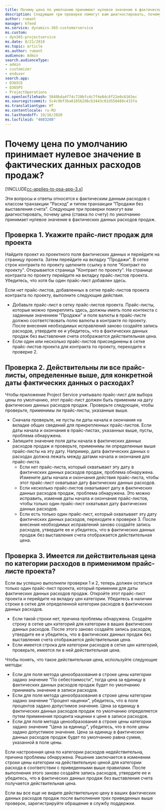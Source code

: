 ```yaml
---
title: Почему цена по умолчанию принимает нулевое значение в фактических данных расходов продаж?
description: Следующие три проверки помогут вам диагностировать, почему цена по умолчанию принимает нулевое значение в фактических данных расходов продаж.
author: rumant
manager: kfend
ms.service: dynamics-365-customerservice
ms.custom:
- dyn365-projectservice
ms.date: 8/21/2018
ms.topic: article
ms.author: rumant
audience: Admin
search.audienceType:
- admin
- customizer
- enduser
search.app:
- D365CE
- D365PS
- ProjectOperations
ms.openlocfilehash: 5840bda4f74c720bfcdc7f4e84c8f22e0c6163ec
ms.sourcegitcommit: 5c4c9bf3ba018562d6cb3443c01d550489c415fa
ms.translationtype: HT
ms.contentlocale: ru-RU
ms.lasthandoff: 10/16/2020
ms.locfileid: "4083208"
---
```

# <a name="why-is-the-price-defaulting-to-zero-on-expense-sales-actuals"></a>Почему цена по умолчанию принимает нулевое значение в фактических данных расходов продаж?

[!INCLUDE[cc-applies-to-psa-app-3.x](../includes/cc-applies-to-psa-app-3x.md)]

Эти вопросы и ответы относятся к фактическим данным расходов с классом транзакции "Расход" и типом транзакции "Продажи без выставления счета". Следующие три проверки помогут вам диагностировать, почему цена (ставка по счету) по умолчанию принимает нулевое значение в фактических данных расходов продаж.

## <a name="check-1-identify-the-sales-price-list-for-project"></a>Проверка 1. Укажите прайс-лист продаж для проекта

Найдите проект из проектного поля фактических данных и перейдите на страницу проекта. Затем перейдите на вкладку "Продажи". В сетке строк контракта по проекту щелкните ссылку в поле "Контракт по проекту". Открывается страница "Контракт по проекту". На странице контракта по проекту перейдите на вкладку прайс-листов проекта. Убедитесь, что хотя бы один прайс-лист добавлен здесь.

Если нет прайс-листов, добавленных в сетке прайс-листов проекта контракта по проекту, выполните следующие действия.

- Добавьте прайс-лист в сетку прайс-листов проекта. Прайс-листы, которые можно прикреплять здесь, должны иметь поле контекста с заданным значением "Продажи" и поле валюты в прайс-листе должно соответствовать полю валюты в контракте по проекту. После внесения необходимых исправлений заново создайте запись расходов, утвердите ее и убедитесь, что в фактических данных продаж без выставления счета отображается действительная цена.
- Если один или несколько прайс-листов присоединены в сетке прайс-листов проекта для контракта по проекту, переходите к проверке 2.

## <a name="check-2-are-any-of-the-price-lists-identified-above-valid-for-the-specific-date-of-the-expense-actual"></a>Проверка 2. Действительны ли все прайс-листы, определенные выше, для конкретной даты фактических данных о расходах?

Чтобы приложение Project Service учитывало прайс-лист для выбора цены по умолчанию, этот прайс-лист должен быть применим на дату фактических данных расходов продаж. Проверьте следующее, чтобы проверьте, применимы ли прайс-листы, указанные выше.

- Сначала проверьте, не пусты ли даты начала и окончания на вкладке общих сведений для прикрепленных прайс-листов. Если даты начала и окончания в прайс-листах, указанных выше, пусты, проблема обнаружена. 
- Запишите значение поля даты начала в фактических данных расходов продаж и проверьте, применимы ли определенные выше прайс-листы на эту дату. Например, дата фактических данных о расходах должна лежать между датами начала и окончания для прайс-листа. 
    - Если нет прайс-листа, который охватывает эту дату в фактических данных расходов продаж, проблема обнаружена. Измените даты начала и окончания действия прайс-листа, чтобы этот прайс-лист охватывал дату фактических данных расходов. 
    - Если несколько прайс-листов охватывают дату в фактических данных расходов продаж, проблема обнаружена. Это можно исправить, изменив даты начала и окончания прайс-листов, чтобы только один прайс-лист охватывал дату фактических данных расходов. 
    - Если есть только один прайс-лист, который охватывает эту дату фактических данных расходов, переходите к проверке 3.
После внесения необходимых исправлений заново создайте запись расходов, утвердите ее и убедитесь, что в фактических данных продаж без выставления счета отображается действительная цена.

## <a name="check-3-is-there-a-valid-price-for-the-expense-category-in-the-applicable-project-price-list"></a>Проверка 3. Имеется ли действительная цена по категории расходов в применимом прайс-листе проекта? 

Если вы успешно выполнили проверки 1 и 2, теперь должен остаться только один прайс-лист проекта, который применим для даты фактических данных расходов продаж. Откройте этот прайс-лист проекта и перейдите на вкладку цен категории. Убедитесь в наличии строки в сетке для определенной категории расходов в фактических данных расходов.
 
- Если такой строки нет, причина проблемы обнаружена. Создайте строку в сетке цен категорий для категории в ваших фактических данных расходов. После этого заново создайте запись расходов, утвердите ее и убедитесь, что в фактических данных продаж без выставления счета отображается действительная цена. 
- Если имеется строка для категории расходов в сетке цен категорий, проверьте, имеется ли в ней действительная цена.

Чтобы понять, что такое действительная цена, используйте следующие методы:

- Если для поля метода ценообразования в строке цены категории задано значение "По себестоимости", тогда цена за единицу в фактических данных расходов продаж будет по умолчанию принимать значение в записи расходов.
- Если для поля метода ценообразования в строке цены категории задано значение "Процент наценки", убедитесь, что в поле процентов задано допустимое значение. Цена за единицу в фактических данных расходов продаж по умолчанию определяется путем применения процента наценки к цене в записи расходов.
- Если для поля метода ценообразования в строке цены категории задано значение "Цена за единицу", убедитесь, что в поле цены задано допустимое значение. Цена за единицу в фактических данных расходов продаж будет по умолчанию равна сумме, указанной в поле цены.

Если настроенная цена по категории расходов недействительна, причина проблемы обнаружена. Решение заключается в изменении строки цены категории на действительную ценой для категории расхода в соответствии с приведенными выше правилами. После выполнения этого заново создайте запись расходов, утвердите ее и убедитесь, что в фактических данных продаж без выставления счета получается действительная цена.

Если вы все еще не видите действительную цену в ваших фактических данных расходов продаж после выполнения трех приведенных выше проверок, зарегистрируйте обращение в службу поддержки.


